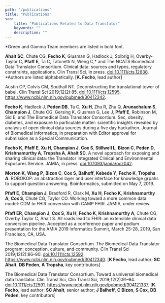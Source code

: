 ```yaml
---
path: "/publications"
title: "Publications"
seo:
    title: "Publications Related to Data Translator"
    keywords: ""
    description: ""
---
```


*Green and Gamma Team members are listed in bold font.

**Ahalt SC**, Chute CG, **Fecho K**, Glusman G, Hadlock J, Solbrig H, Overby-Taylor C, **Pfaff E**, Ta C, Tatonetti N, Weng C,* and The NCATS Biomedical Data Translator Consortium. Clinical data: sources and types, regulatory constraints, applications. Clin Transl Sci, in press. [doi:10.1111/cts.12638](http://doi.org/10.1111/cts.12638). *Authors are listed alphabetically. [**K. Fecho**, lead author]


Austin CP, Colvis CM, Southall NT. Deconstructing the translational tower of babel. Clin Transl Sci 2019;12(2):85. [doi:10.1111/cts.12595](https://doi.org/10.1111/cts.12595). https://www.ncbi.nlm.nih.gov/pubmed/30412342.


**Fecho K**, Hadlock J, **Peden DB**, Ta C, **Xu H**, Zhu R, Zhu Q, **Arunachalum S**, **Champion J**, Chute CG, Gersing K, Glusman G, Lee J, **Pfaff E**, Robinson M, Sid E, and The Biomedical Data Translator Consortium. Sec, obesity, diabetes, and exposure to particulate matter: scientific insights revealed by analysis of open clinical data sources during a five day hackathon. Journal of Biomedical Informatics, in preparation with Editor approval for submission as a Special Communication.


**Fecho K**, **Pfaff E**, **Xu H**, **Champion J**, **Cox S**, **Stillwell L**, **Bizon C**, **Peden D**, **Krishnamurthy A**, **Tropsha A**, **Ahalt SC**. A novel approach for exposing and sharing clinical data: the Translator Integrated Clinical and Environmental Exposures Service. JAMIA, in press. [doi:10.1093/jamia/ocz042](https://doi.org/10.1093/jamia/ocz042).


**Morton K**, **Wang P**, **Bizon C**, **Cox S**, **Balhoff**, **Kebede Y**, **Fecho K**, **Tropsha A**. ROBOKOP: an abstraction layer and user interface for knowledge grpahs to support question answering. Bioinformatics, submitted on May 7, 2019.


**Pfaff E**, **Champion J**, Bradford R, Clark M, **Xu H**, **Fecho K**, **Krishnamurthy A**, **Cox S**, Chute CG, Taylor CO. Working toward a more common data model: CDM to FHIR conversion with CAMP FHIR. JAMIA, under review.


**Pfaff ER**, **Champion J**, **Cox S**, **Xu H**, **Fecho K**, **Krishnamurthy A**, Chute CG, Overby Taylor C, Ahalt S. All roads lead to FHIR: an extensible clinical data conversion pipeline. Accepted as a conference paper and podium presentation for the AMIA 2019 Informatics Summit, March 25-28, 2019, San Francisco, CA, USA. 


The Biomedical Data Translator Consortium. The Biomedical Data Translator program: conception, culture, and community. Clin Transl Sci 2019;12(2):86–90. [doi:10.1111/cts.12592](https://doi.org/10.1111/cts.12592). https://www.ncbi.nlm.nih.gov/pubmed/30412340. [**K Fecho**, lead author; **SC Ahalt**, **DB Peden**, **A Tropsha**, key contributors]


The Biomedical Data Translator Consortium. Toward a universal biomedical data translator. Clin Transl Sci, Clin Transl Sci, 2019;12(2):91–94. [doi:10.1111/cts.12591](https://doi.org/10.1111/cts.12591). https://www.ncbi.nlm.nih.gov/pubmed/304121337. [**K. Fecho**, lead author; **SC Ahalt**, senior author; **J Balhoff**, **C Bizon**, **S Cox**, **DB Peden**, key contributors]
